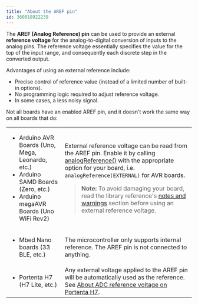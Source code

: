 ```yaml
---
title: "About the AREF pin"
id: 360018922239
---
```


The **AREF (Analog Reference) pin** can be used to provide an external **reference voltage** for the analog-to-digital conversion of inputs to the analog pins. The reference voltage essentially specifies the value for the top of the input range, and consequently each discrete step in the converted output.

Advantages of using an external reference include:

* Precise control of reference value (instead of a limited number of built-in options).
* No programming logic required to adjust reference voltage.
* In some cases, a less noisy signal.

Not all boards have an enabled AREF pin, and it doesn't work the same way on all boards that do:

<table>
  <tr>
    <td>
      <ul>
        <li>Arduino AVR Boards (Uno, Mega, Leonardo, etc.)</li>
        <li>Arduino SAMD Boards (Zero, etc.)</li>
        <li>Arduino megaAVR Boards (Uno WiFi Rev2)</li>
      </ul>
    <td>
      <p>External reference voltage can be read from the AREF pin. Enable it by calling <a href="https://www.arduino.cc/reference/en/language/functions/analog-io/analogreference/">analogReference()</a> with the appropriate option for your board, i.e. <code>analogReference(EXTERNAL)</code> for AVR boards.</p>
      <blockquote><b>Note:</b> To avoid damaging your board, read the library reference's <a href="https://www.arduino.cc/reference/en/language/functions/analog-io/analogreference/#_notes_and_warnings">notes and warnings</a> section before using an external reference voltage.</blockquote>
    </td>
  </tr>
  <tr>
    <td>
      <ul>
        <li>Mbed Nano boards (33 BLE, etc.)</li>
      </ul>
    </td>
    <td>
      The microcontroller only supports internal reference. The AREF pin is not connected to anything.
    </td>
  </tr>
  <tr>
    <td>
      <ul>
        <li>Portenta H7 (H7 Lite, etc.)</li>
      </ul>
    </td>
    <td>
      Any external voltage applied to the AREF pin will be automatically used as the reference. See <a href="https://support.arduino.cc/hc/en-us/articles/4753980038812-About-ADC-reference-voltage-on-Portenta-H7">About ADC reference voltage on Portenta H7</a>.
    </td>
  </tr>
</table>
